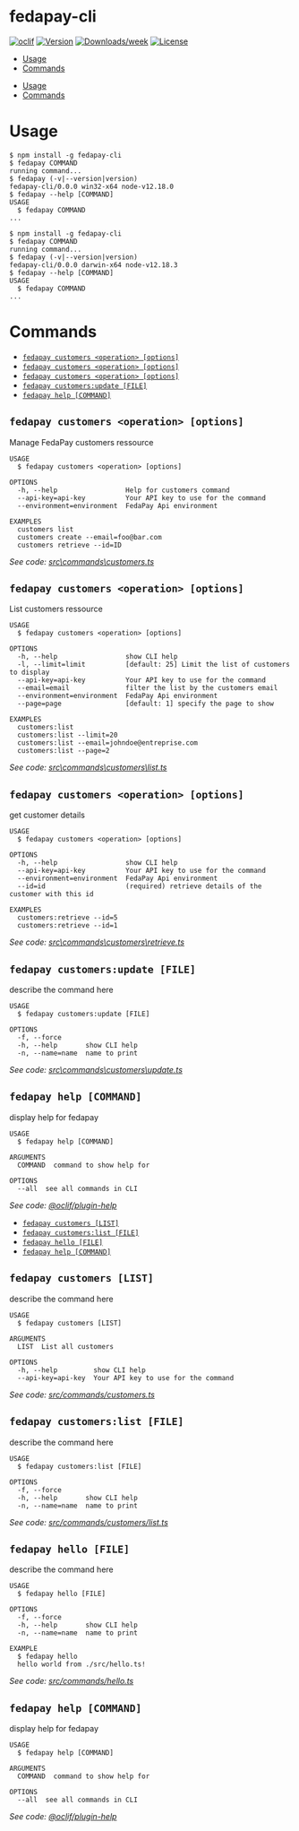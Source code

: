 fedapay-cli
===========



[![oclif](https://img.shields.io/badge/cli-oclif-brightgreen.svg)](https://oclif.io)
[![Version](https://img.shields.io/npm/v/fedapay-cli.svg)](https://npmjs.org/package/fedapay-cli)
[![Downloads/week](https://img.shields.io/npm/dw/fedapay-cli.svg)](https://npmjs.org/package/fedapay-cli)
[![License](https://img.shields.io/npm/l/fedapay-cli.svg)](https://github.com/brexis/fedapay-cli/blob/master/package.json)

<!-- toc -->
* [Usage](#usage)
* [Commands](#commands)
<!-- tocstop -->
* [Usage](#usage)
* [Commands](#commands)
<!-- tocstop -->
# Usage
<!-- usage -->
```sh-session
$ npm install -g fedapay-cli
$ fedapay COMMAND
running command...
$ fedapay (-v|--version|version)
fedapay-cli/0.0.0 win32-x64 node-v12.18.0
$ fedapay --help [COMMAND]
USAGE
  $ fedapay COMMAND
...
```
<!-- usagestop -->
```sh-session
$ npm install -g fedapay-cli
$ fedapay COMMAND
running command...
$ fedapay (-v|--version|version)
fedapay-cli/0.0.0 darwin-x64 node-v12.18.3
$ fedapay --help [COMMAND]
USAGE
  $ fedapay COMMAND
...
```
<!-- usagestop -->
# Commands
<!-- commands -->
* [`fedapay customers <operation> [options]`](#fedapay-customers-operation-options)
* [`fedapay customers <operation> [options]`](#fedapay-customers-operation-options-1)
* [`fedapay customers <operation> [options]`](#fedapay-customers-operation-options-2)
* [`fedapay customers:update [FILE]`](#fedapay-customersupdate-file)
* [`fedapay help [COMMAND]`](#fedapay-help-command)

## `fedapay customers <operation> [options]`

Manage FedaPay customers ressource

```
USAGE
  $ fedapay customers <operation> [options]

OPTIONS
  -h, --help                 Help for customers command
  --api-key=api-key          Your API key to use for the command
  --environment=environment  FedaPay Api environment

EXAMPLES
  customers list
  customers create --email=foo@bar.com
  customers retrieve --id=ID
```

_See code: [src\commands\customers.ts](https://github.com/brexis/fedapay-cli/blob/v0.0.0/src\commands\customers.ts)_

## `fedapay customers <operation> [options]`

List customers ressource

```
USAGE
  $ fedapay customers <operation> [options]

OPTIONS
  -h, --help                 show CLI help
  -l, --limit=limit          [default: 25] Limit the list of customers to display
  --api-key=api-key          Your API key to use for the command
  --email=email              filter the list by the customers email
  --environment=environment  FedaPay Api environment
  --page=page                [default: 1] specify the page to show

EXAMPLES
  customers:list
  customers:list --limit=20
  customers:list --email=johndoe@entreprise.com
  customers:list --page=2
```

_See code: [src\commands\customers\list.ts](https://github.com/brexis/fedapay-cli/blob/v0.0.0/src\commands\customers\list.ts)_

## `fedapay customers <operation> [options]`

get customer details

```
USAGE
  $ fedapay customers <operation> [options]

OPTIONS
  -h, --help                 show CLI help
  --api-key=api-key          Your API key to use for the command
  --environment=environment  FedaPay Api environment
  --id=id                    (required) retrieve details of the customer with this id

EXAMPLES
  customers:retrieve --id=5
  customers:retrieve --id=1
```

_See code: [src\commands\customers\retrieve.ts](https://github.com/brexis/fedapay-cli/blob/v0.0.0/src\commands\customers\retrieve.ts)_

## `fedapay customers:update [FILE]`

describe the command here

```
USAGE
  $ fedapay customers:update [FILE]

OPTIONS
  -f, --force
  -h, --help       show CLI help
  -n, --name=name  name to print
```

_See code: [src\commands\customers\update.ts](https://github.com/brexis/fedapay-cli/blob/v0.0.0/src\commands\customers\update.ts)_

## `fedapay help [COMMAND]`

display help for fedapay

```
USAGE
  $ fedapay help [COMMAND]

ARGUMENTS
  COMMAND  command to show help for

OPTIONS
  --all  see all commands in CLI
```

_See code: [@oclif/plugin-help](https://github.com/oclif/plugin-help/blob/v3.2.0/src\commands\help.ts)_
<!-- commandsstop -->
* [`fedapay customers [LIST]`](#fedapay-customers-list)
* [`fedapay customers:list [FILE]`](#fedapay-customerslist-file)
* [`fedapay hello [FILE]`](#fedapay-hello-file)
* [`fedapay help [COMMAND]`](#fedapay-help-command)

## `fedapay customers [LIST]`

describe the command here

```
USAGE
  $ fedapay customers [LIST]

ARGUMENTS
  LIST  List all customers

OPTIONS
  -h, --help         show CLI help
  --api-key=api-key  Your API key to use for the command
```

_See code: [src/commands/customers.ts](https://github.com/brexis/fedapay-cli/blob/v0.0.0/src/commands/customers.ts)_

## `fedapay customers:list [FILE]`

describe the command here

```
USAGE
  $ fedapay customers:list [FILE]

OPTIONS
  -f, --force
  -h, --help       show CLI help
  -n, --name=name  name to print
```

_See code: [src/commands/customers/list.ts](https://github.com/brexis/fedapay-cli/blob/v0.0.0/src/commands/customers/list.ts)_

## `fedapay hello [FILE]`

describe the command here

```
USAGE
  $ fedapay hello [FILE]

OPTIONS
  -f, --force
  -h, --help       show CLI help
  -n, --name=name  name to print

EXAMPLE
  $ fedapay hello
  hello world from ./src/hello.ts!
```

_See code: [src/commands/hello.ts](https://github.com/brexis/fedapay-cli/blob/v0.0.0/src/commands/hello.ts)_

## `fedapay help [COMMAND]`

display help for fedapay

```
USAGE
  $ fedapay help [COMMAND]

ARGUMENTS
  COMMAND  command to show help for

OPTIONS
  --all  see all commands in CLI
```

_See code: [@oclif/plugin-help](https://github.com/oclif/plugin-help/blob/v3.2.0/src/commands/help.ts)_
<!-- commandsstop -->
